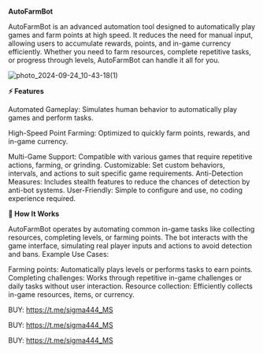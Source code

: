 **AutoFarmBot**

AutoFarmBot is an advanced automation tool designed to automatically play games and farm points at high speed. It reduces the need for manual input, allowing users to accumulate rewards, points, and in-game currency efficiently. Whether you need to farm resources, complete repetitive tasks, or progress through levels, AutoFarmBot can handle it all for you.

![photo_2024-09-24_10-43-18(1)](https://github.com/user-attachments/assets/30443f4f-4e52-4439-a395-c6005bfa9207)


**⚡ Features**

Automated Gameplay: Simulates human behavior to automatically play games and perform tasks.

High-Speed Point Farming: Optimized to quickly farm points, rewards, and in-game currency.

Multi-Game Support: Compatible with various games that require repetitive actions, farming, or grinding.
Customizable: Set custom behaviors, intervals, and actions to suit specific game requirements.
Anti-Detection Measures: Includes stealth features to reduce the chances of detection by anti-bot systems.
User-Friendly: Simple to configure and use, no coding experience required.

**📖 How It Works**

AutoFarmBot operates by automating common in-game tasks like collecting resources, completing levels, or farming points. The bot interacts with the game interface, simulating real player inputs and actions to avoid detection and bans.
Example Use Cases:

Farming points: Automatically plays levels or performs tasks to earn points.
Completing challenges: Works through repetitive in-game challenges or daily tasks without user interaction.
Resource collection: Efficiently collects in-game resources, items, or currency.



BUY: https://t.me/sigma444_MS

BUY: https://t.me/sigma444_MS

BUY: https://t.me/sigma444_MS
